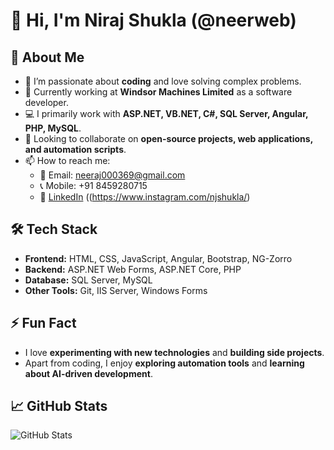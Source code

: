# 👋 Hi, I'm Niraj Shukla (@neerweb)  

## 🚀 About Me  
- 👀 I’m passionate about **coding** and love solving complex problems.  
- 🌱 Currently working at **Windsor Machines Limited** as a software developer.  
- 💻 I primarily work with **ASP.NET, VB.NET, C#, SQL Server, Angular, PHP, MySQL**.  
- 💞️ Looking to collaborate on **open-source projects, web applications, and automation scripts**.  
- 📫 How to reach me:  
  - 📧 Email: neeraj000369@gmail.com  
  - 📞 Mobile: +91 8459280715  
  - 🔗 [LinkedIn](https://www.linkedin.com/in/neeraj-shukla) ((https://www.instagram.com/njshukla/) 

## 🛠️ Tech Stack  
- **Frontend:** HTML, CSS, JavaScript, Angular, Bootstrap, NG-Zorro  
- **Backend:** ASP.NET Web Forms, ASP.NET Core, PHP  
- **Database:** SQL Server, MySQL  
- **Other Tools:** Git, IIS Server, Windows Forms  

## ⚡ Fun Fact  
- I love **experimenting with new technologies** and **building side projects**.  
- Apart from coding, I enjoy **exploring automation tools** and **learning about AI-driven development**.  

## 📈 GitHub Stats  
![GitHub Stats](https://github-readme-stats.vercel.app/api?username=neerweb&show_icons=true&theme=radical)  
